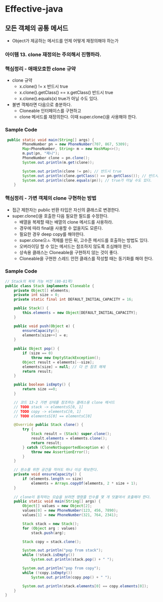# Effective-java
## 모든 객체의 공통 메서드
* Object가 제공하는 메서드를 언제 어떻게 재정의해야 하는가

### 아이템 13. clone 재정의는 주의해서 진행하라. 

### 핵심정리 - 애매모호한 clone 규약
* clone 규약
  * x.clone() != x 반드시 true
  * x.clone().getClass() == x.getClass() 반드시 true
  * x.clone().equals(x) true가 아닐 수도 있다.
* 불변 객체라면 다음으로 충분하다. 
  * Cloneable 인터페이스를 구현하고
  * clone 메서드를 재정의한다. 이때 super.clone()을 사용해야 한다.

### Sample Code
```java
 public static void main(String[] args) {
        PhoneNumber pn = new PhoneNumber(707, 867, 5309);
        Map<PhoneNumber, String> m = new HashMap<>();
        m.put(pn, "제니");
        PhoneNumber clone = pn.clone();
        System.out.println(m.get(clone));

        System.out.println(clone != pn); // 반드시 true
        System.out.println(clone.getClass() == pn.getClass()); // 반드시 true
        System.out.println(clone.equals(pn)); // true가 아닐 수도 있다.
    }
```

### 핵심정리 - 가변 객체의 clone 구현하는 방법
* 접근 제한자는 public 반환 타입은 자신의 클래스로 변경한다.
* super.clone()을 호출한 다음 필요한 필드를 수정한다.
  * 배열을 복제할 때는 배열의 clone 메서드를 사용하라.
  * 경우에 따라 final을 사용할 수 없을지도 모른다. 
  * 필요한 경우 deep copy를 해야한다. 
  * super.clone으ㅗ 객체를 만든 뒤, 고수준 메서드를 호출하는 방법도 있다. 
  * 오버라이딩 할 수 있는 메서드는 참조하지 않도록 조심해야 한다.
  * 상속용 클래스는 Cloneable을 구현하지 않는 것이 좋다. 
  * Cloneable을 구현한 스레드 안전 클래스를 작성할 때는 동기화를 해야 한다.

### Sample Code
```java
// Stack의 복제 가능 버전 (80-81쪽)
public class Stack implements Cloneable {
    private Object[] elements;
    private int size = 0;
    private static final int DEFAULT_INITIAL_CAPACITY = 16;

    public Stack() {
        this.elements = new Object[DEFAULT_INITIAL_CAPACITY];
    }

    public void push(Object e) {
        ensureCapacity();
        elements[size++] = e;
    }
    
    public Object pop() {
        if (size == 0)
            throw new EmptyStackException();
        Object result = elements[--size];
        elements[size] = null; // 다 쓴 참조 해제
        return result;
    }

    public boolean isEmpty() {
        return size ==0;
    }

    // 코드 13-2 가변 상태를 참조하는 클래스용 clone 메서드
    // TODO stack -> elementsS[0, 1]
    // TODO copy -> elementsC[0, 1]
    // TODO elementsS[0] == elementsC[0]

    @Override public Stack clone() {
        try {
            Stack result = (Stack) super.clone();
            result.elements = elements.clone();
            return result;
        } catch (CloneNotSupportedException e) {
            throw new AssertionError();
        }
    }

    // 원소를 위한 공간을 적어도 하나 이상 확보한다.
    private void ensureCapacity() {
        if (elements.length == size)
            elements = Arrays.copyOf(elements, 2 * size + 1);
    }
    
    // clone이 동작하는 모습을 보려면 명령줄 인수를 몇 개 덧붙여서 호출해야 한다.
    public static void main(String[] args) {
        Object[] values = new Object[2];
        values[0] = new PhoneNumber(123, 456, 7890);
        values[1] = new PhoneNumber(321, 764, 2341);

        Stack stack = new Stack();
        for (Object arg : values)
            stack.push(arg);

        Stack copy = stack.clone();

        System.out.println("pop from stack");
        while (!stack.isEmpty())
            System.out.println(stack.pop() + " ");

        System.out.println("pop from copy");
        while (!copy.isEmpty())
            System.out.println(copy.pop() + " ");

        System.out.println(stack.elements[0] == copy.elements[0]);
    }
}
```